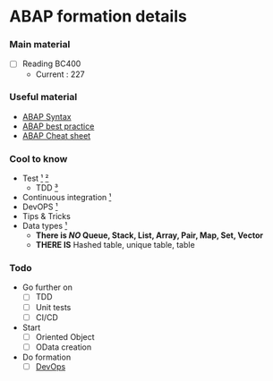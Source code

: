 # ABAP formation details

### Main material

- [ ] Reading BC400
  - Current : 227

### Useful material

- [ABAP Syntax](https://sapbrainsonline.com/abap-tutorial/syntax)
- [ABAP best practice](https://ilyakaznacheev.github.io/abap-best-practice/)
- [ABAP Cheat sheet](https://github.com/SAP/styleguides/tree/main/clean-abap/cheat-sheet)

### Cool to know
<!-- https://fsymbols.com/signs/power/ -->

- Test [¹](https://blogs.sap.com/2015/06/09/automating-odata-service-testing-with-the-ecatt-odata-assistant) [²](https://blogs.sap.com/2015/06/09/automating-odata-service-testing-with-the-ecatt-odata-assistant)
  - TDD [³](https://blogs.sap.com/2018/03/22/abapunittest-tdd-implementation/) 
- Continuous integration [¹](https://blogs.sap.com/2020/07/26/continuous-integration-and-abap-jenkins-the-missing-link/)
- DevOPS [¹](https://open.sap.com/courses/devops1)
- Tips & Tricks
- Data types [¹](https://help.sap.com/saphelp_nw73/helpdata/en/fc/eb3138358411d1829f0000e829fbfe/content.htm?no_cache=true)
  - **There is *NO* Queue, Stack, List, Array, Pair, Map, Set, Vector**
  - **THERE IS** Hashed table, unique table, table

### Todo

- Go further on
  - [ ] TDD
  - [ ] Unit tests
  - [ ] CI/CD
- Start
  - [ ] Oriented Object
  - [ ] OData creation
- Do formation
  - [ ] [DevOps](https://open.sap.com/courses/devops1)